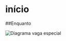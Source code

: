 # início
##Enquanto




![Diagrama vaga especial](https://user-images.githubusercontent.com/101893557/166337611-f5d54e8e-3353-4d57-8a1b-5a9612b29b92.png)
